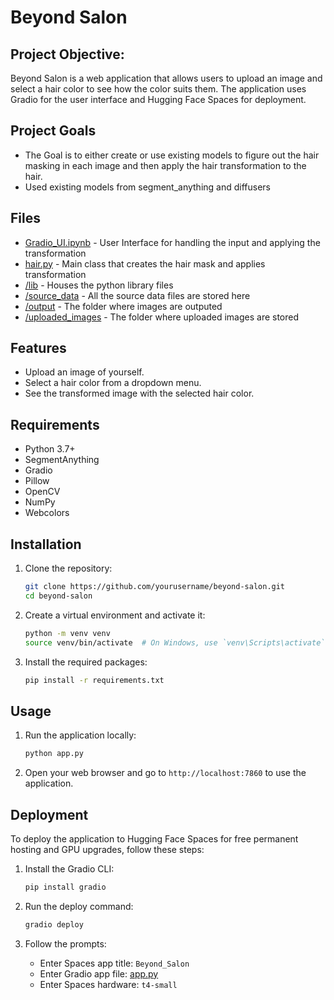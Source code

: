 # Beyond Salon

## Project Objective:

Beyond Salon is a web application that allows users to upload an image and select a hair color to see how the color suits them. The application uses Gradio for the user interface and Hugging Face Spaces for deployment.

## Project Goals
- The Goal is to either create or use existing models to figure out the hair masking in each image and then apply the hair transformation to the hair.
- Used existing models from segment_anything and diffusers
  
## Files
* [Gradio_UI.ipynb](https://github.com/SArjaGit/Project-3/blob/Read-me-Branch/Gradio_UI.ipynb) - User Interface for handling the input and applying the transformation 
* [hair.py](https://github.com/SArjaGit/Project-3/blob/main/lib/hair.py) - Main class that creates the hair mask and applies transformation
* [/lib](https://github.com/SArjaGit/Beyond-Salon/tree/main/lib) - Houses the python library files
* [/source_data](https://github.com/SArjaGit/Beyond-Salon/tree/main/source_data) - All the source data files are stored here
* [/output](https://github.com/SArjaGit/Beyond-Salon/tree/main/output) - The folder where images are outputed
* [/uploaded_images](https://github.com/SArjaGit/Beyond-Salon/tree/main/uploaded_images) - The folder where uploaded images are stored

## Features

- Upload an image of yourself.
- Select a hair color from a dropdown menu.
- See the transformed image with the selected hair color.

## Requirements

- Python 3.7+
- SegmentAnything
- Gradio
- Pillow
- OpenCV
- NumPy
- Webcolors

## Installation

1. Clone the repository:
    ```bash
    git clone https://github.com/yourusername/beyond-salon.git
    cd beyond-salon
    ```

2. Create a virtual environment and activate it:
    ```bash
    python -m venv venv
    source venv/bin/activate  # On Windows, use `venv\Scripts\activate`
    ```

3. Install the required packages:
    ```bash
    pip install -r requirements.txt
    ```

## Usage

1. Run the application locally:
    ```bash
    python app.py
    ```

2. Open your web browser and go to `http://localhost:7860` to use the application.

## Deployment

To deploy the application to Hugging Face Spaces for free permanent hosting and GPU upgrades, follow these steps:

1. Install the Gradio CLI:
    ```bash
    pip install gradio
    ```

2. Run the deploy command:
    ```bash
    gradio deploy
    ```

3. Follow the prompts:
    - Enter Spaces app title: `Beyond_Salon`
    - Enter Gradio app file: [app.py](http://_vscodecontentref_/1)
    - Enter Spaces hardware: `t4-small`
